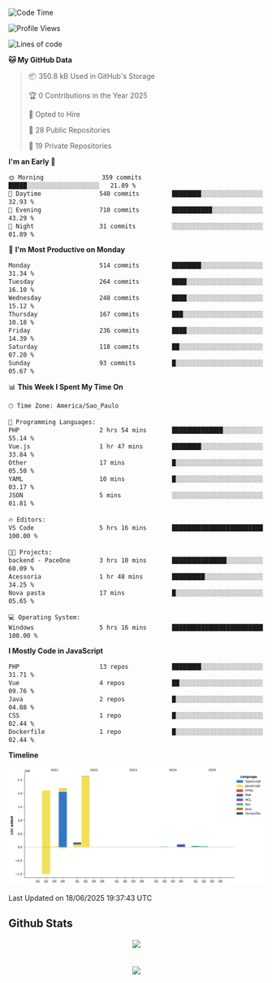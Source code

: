  
<!--START_SECTION:waka-->
![Code Time](http://img.shields.io/badge/Code%20Time-1%2C890%20hrs%2014%20mins-blue)

![Profile Views](http://img.shields.io/badge/Profile%20Views-0-blue)

![Lines of code](https://img.shields.io/badge/From%20Hello%20World%20I%27ve%20Written-7.2%20million%20lines%20of%20code-blue)

**🐱 My GitHub Data** 

> 📦 350.8 kB Used in GitHub's Storage 
 > 
> 🏆 0 Contributions in the Year 2025
 > 
> 💼 Opted to Hire
 > 
> 📜 28 Public Repositories 
 > 
> 🔑 19 Private Repositories 
 > 
**I'm an Early 🐤** 

```text
🌞 Morning                359 commits         █████░░░░░░░░░░░░░░░░░░░░   21.89 % 
🌆 Daytime                540 commits         ████████░░░░░░░░░░░░░░░░░   32.93 % 
🌃 Evening                710 commits         ███████████░░░░░░░░░░░░░░   43.29 % 
🌙 Night                  31 commits          ░░░░░░░░░░░░░░░░░░░░░░░░░   01.89 % 
```
📅 **I'm Most Productive on Monday** 

```text
Monday                   514 commits         ████████░░░░░░░░░░░░░░░░░   31.34 % 
Tuesday                  264 commits         ████░░░░░░░░░░░░░░░░░░░░░   16.10 % 
Wednesday                248 commits         ████░░░░░░░░░░░░░░░░░░░░░   15.12 % 
Thursday                 167 commits         ███░░░░░░░░░░░░░░░░░░░░░░   10.18 % 
Friday                   236 commits         ████░░░░░░░░░░░░░░░░░░░░░   14.39 % 
Saturday                 118 commits         ██░░░░░░░░░░░░░░░░░░░░░░░   07.20 % 
Sunday                   93 commits          █░░░░░░░░░░░░░░░░░░░░░░░░   05.67 % 
```


📊 **This Week I Spent My Time On** 

```text
🕑︎ Time Zone: America/Sao_Paulo

💬 Programming Languages: 
PHP                      2 hrs 54 mins       ██████████████░░░░░░░░░░░   55.14 % 
Vue.js                   1 hr 47 mins        ████████░░░░░░░░░░░░░░░░░   33.84 % 
Other                    17 mins             █░░░░░░░░░░░░░░░░░░░░░░░░   05.50 % 
YAML                     10 mins             █░░░░░░░░░░░░░░░░░░░░░░░░   03.17 % 
JSON                     5 mins              ░░░░░░░░░░░░░░░░░░░░░░░░░   01.81 % 

🔥 Editors: 
VS Code                  5 hrs 16 mins       █████████████████████████   100.00 % 

🐱‍💻 Projects: 
backend - PaceOne        3 hrs 10 mins       ███████████████░░░░░░░░░░   60.09 % 
Acessoria                1 hr 48 mins        █████████░░░░░░░░░░░░░░░░   34.25 % 
Nova pasta               17 mins             █░░░░░░░░░░░░░░░░░░░░░░░░   05.65 % 

💻 Operating System: 
Windows                  5 hrs 16 mins       █████████████████████████   100.00 % 
```

**I Mostly Code in JavaScript** 

```text
PHP                      13 repos            ████████░░░░░░░░░░░░░░░░░   31.71 % 
Vue                      4 repos             ██░░░░░░░░░░░░░░░░░░░░░░░   09.76 % 
Java                     2 repos             █░░░░░░░░░░░░░░░░░░░░░░░░   04.88 % 
CSS                      1 repo              █░░░░░░░░░░░░░░░░░░░░░░░░   02.44 % 
Dockerfile               1 repo              █░░░░░░░░░░░░░░░░░░░░░░░░   02.44 % 
```



**Timeline**

![Lines of Code chart](https://raw.githubusercontent.com/MaueDev/MaueDev/main/assets/bar_graph.png)


 Last Updated on 18/06/2025 19:37:43 UTC
<!--END_SECTION:waka-->

## Github Stats  
<div align="center"><img src="https://github-readme-stats.vercel.app/api/top-langs/?username=MaueDev&hide_border=true&layout=compact" align="center" /></div>  

<br/>  

<br/>  

<div align="center">
<img src="https://komarev.com/ghpvc/?username=MaueDev&&style=flat-square" align="center" />
</div>  
  
